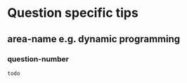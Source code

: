 
# Question specific tips

## area-name e.g. dynamic programming

### question-number

```cpp
todo
```
